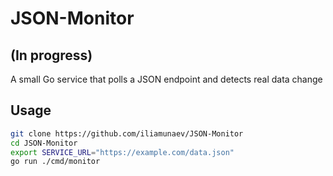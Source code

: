 # JSON-Monitor

## (In progress)
A small Go service that polls a JSON endpoint and detects real data change

## Usage
```bash
git clone https://github.com/iliamunaev/JSON-Monitor
cd JSON-Monitor
export SERVICE_URL="https://example.com/data.json"
go run ./cmd/monitor
```
